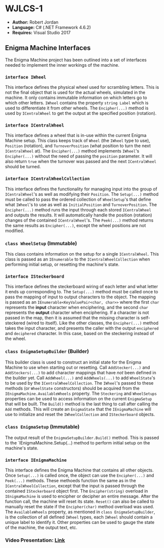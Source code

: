 # WJLCS-1

* **Author:** Robert Jordan
* **Language:** C# (.NET Framework 4.6.2)
* **Requires:** Visual Studio 2017

## Enigma Machine Interfaces

The Enigma Machine project has been outlined into a set of interfaces needed to implement the inner workings of the machine.

### `interface IWheel`

This interface defines the physical wheel used for scrambling letters. This is not the final object that is used for the actual wheels, simulated in the machine. It only contains immutable information on which letters go to which other letters. `IWheel` contains the property `string Label` which is used to differentiate it from other wheels. The `Encipher(...)` method is used by `ICentralWheel` to get the output at the specified position (rotation).

### `interface ICentralWheel`

This interface defines a wheel that is in-use within the current Enigma Machine setup. This class keeps track of `Wheel` (the `IWheel` type to use), `Position` (rotation), and `TurnoverPosition` (what position to turn the next `ICentralWheel` at). The `Encipher(...)` method implements `IWheel`'s `Encipher(...)` without the need of passing the `position` parameter. It will also return `true` when the turnover was passed and the next `ICentralWheel` should be turned.

### `interface ICentralWheelCollection`

This interface defines the functionality for managing input into the group of `ICentralWheel`'s as well as modifying their `Position`. The `Setup(...)` method must be called to pass the ordered collection of `WheelSetup`'s that define what `IWheel`'s to use as well as `InitialPosition` and `TurnoverPosition`. The `Encipher(...)` method runs the input through each stored `ICentralWheel` and outputs the results. It will automatically handle the position (rotation) changes of the contained `ICentralWheel`'s. The `Peek(...)` method returns the same results as `Encipher(...)`, except the wheel positions are not modified.

### `class WheelSetup` (Immutable)

This class contains information on the setup for a single `ICentralWheel`. This class is passed as an `IEnumerable` to the `ICentralWheelCollection` when performing initial setup, or resetting the machine's state.

### `interface ISteckerboard`

This interface defines the steckerboard wiring of each letter and what letter it ends up corresponding to. The `Setup(...)` method must be called once to pass the mapping of input to output characters to the object. The mapping is passed as an `IEnumerable<KeyValuePair<char, char>>` where the first `char` represents the **input** character when enciphering, and the second `char` represents the **output** character when enciphering. If a character is not passed in the map, then it is assumed that the missing character is self-steckered (wired to itself). Like the other classes, the `Encipher(...)` method takes the input character, and presents the caller with the output `enciphered` and `deciphered` character. In this case, based on the steckering instead of the wheel.

### `class EnigmaSetupBuilder` (Builder)

This builder class is used to construct an initial state for the Enigma Machine to use when starting out or resetting. Call `AddStecker(...)` and `AddSteckers(...)` to add character mappings that have *not* been defined in the builder yet. Call `AddWheel(...)` and `AddWheels(...)` to add `WheelState`'s to be used by the `ICentralWheelCollection`. The `IWheel`'s passed to these methods (or `WheelState` constructors) should be acquired from the `IEnigmaMachine.AvailableWheels` property. The `Steckering` and `WheelSetups` properties can be used to access information on the current `EnigmaSetup` that will be built. The `Build()` method is the last thing to call after calling the `Add` methods. This will create an `EnigmaState` that the `IEnigmaMachine` will use to initialize and reset the `IWheelCollection` and `ISteckerboard` objects.

### `class EnigmaSetup` (Immutable)

The output result of the `EnigmaSetupBuilder.Build()` method. This is passed to the `IEnigmaMachine.Setup(...) method to perform initial setup on the machine's state.

### `interface IEnigmaMachine`

This interface defines the Enigma Machine that contains all other objects. Once `Setup(...)` is called once, the object can use the `Encipher(...)` and `Peek(...)` methods. These methoeds function the same as in the `ICentralWheelCollection`, except that the input is passed through the contained `ISteckerboard` object first. The `Encipher(string)` overload in `IEnigmaMachine` is used to encipher or decipher an entire message. After the function call, the machine will reset its state. `Reset()` can also be called to manually reset the state if the `Encipher(char)` method overload was used. The `AvailableWheels` property, as mentioned in `class EnigmaSetupBuilder`, is the collection of all defined `IWheel` types, each `IWheel` should contain a unique label to identify it. Other properties can be used to gauge the state of the machine, the output text, etc.

### Video Presentation: [Link](https://www.youtube.com/watch?v=V2a_owD0RCM)
